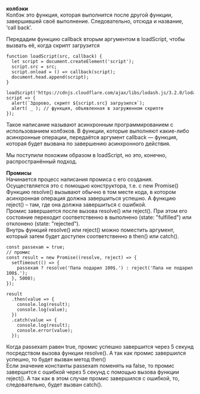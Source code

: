 **колбэки**  
Колбэк это функция, которая выполнится после другой функции, завершившей своё выполнение. Следовательно, отсюда и название, ‘call back’.  
  
Передадим функцию callback вторым аргументом в loadScript, чтобы вызвать её, когда скрипт загрузится
```  
function loadScript(src, callback) {
  let script = document.createElement('script');
  script.src = src;
  script.onload = () => callback(script);
  document.head.append(script);
}

loadScript('https://cdnjs.cloudflare.com/ajax/libs/lodash.js/3.2.0/lodash.js', script => {
  alert(`Здорово, скрипт ${script.src} загрузился`);
  alert( _ ); // функция, объявленная в загруженном скрипте
});
```
Такое написание называют асинхронным программированием с использованием колбэков. В функции, которые выполняют какие-либо асинхронные операции, передаётся аргумент callback — функция, которая будет вызвана по завершению асинхронного действия.  
 
Мы поступили похожим образом в loadScript, но это, конечно, распространённый подход.  

**Промисы**  
Начинается процесс написания промиса с его создания. Осуществляется это с помощью конструктора, т.е. с new Promise()  
Функцию resolve() вызывают обычно в том месте кода, в котором асинхронная операция должна завершиться успешно. А функцию reject() – там, где она должна завершиться с ошибкой.  
Промис завершается после вызова resolve() или reject(). При этом его состояние переходит соответственно в выполнено (state: "fulfilled") или отклонено (state: "rejected").  
Внутрь функций resolve() или reject() можно поместить аргумент, который затем будет доступен соответственно в then() или catch().  
```  
const passexam = true;
// промис
const result = new Promise((resolve, reject) => {
  setTimeout(() => {
    passexam ? resolve('Папа подарил 100$.') : reject('Папа не подарил 100$.');
  }, 5000);
});

result
  .then(value => {
    console.log(result);
    console.log(value);
  })
  .catch(value => {
    console.log(result);
    console.error(value);
  });
```
Когда passexam равен true, промис успешно завершится через 5 секунд посредством вызова функции resolve(). А так как промис завершился успешно, то будет вызван метод then()  
Если значение константы passexam поменять на false, то промис завершится с ошибкой через 5 секунд с помощью вызова функции reject(). А так как в этом случае промис завершился с ошибкой, то, следовательно, будет вызван catch().  
